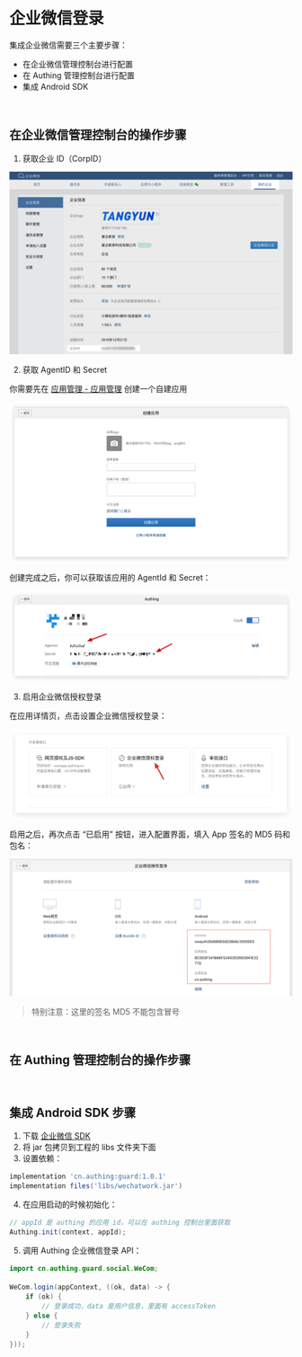 # 企业微信登录

集成企业微信需要三个主要步骤：
* 在企业微信管理控制台进行配置
* 在 Authing 管理控制台进行配置
* 集成 Android SDK

<br>

## 在企业微信管理控制台的操作步骤
1. 获取企业 ID（CorpID）

![](./images/wecom/1.png)

2. 获取 AgentID 和 Secret

你需要先在 [应用管理 - 应用管理](https://work.weixin.qq.com/wework_admin/frame#apps) 创建一个自建应用

![](./images/wecom/2.png)

创建完成之后，你可以获取该应用的 AgentId 和 Secret：

![](./images/wecom/3.png)

3. 启用企业微信授权登录

在应用详情页，点击设置企业微信授权登录：

![](./images/wecom/4.png)

启用之后，再次点击 “已启用” 按钮，进入配置界面，填入 App 签名的 MD5 码和包名：

![](./images/wecom/5.png)

> 特别注意：这里的签名 MD5 不能包含冒号

<br>

## 在 Authing 管理控制台的操作步骤

<br>

## 集成 Android SDK 步骤

1. 下载 <a href="attachment/wechatwork.jar" target="_blank">企业微信 SDK</a>
2. 将 jar 包拷贝到工程的 libs 文件夹下面
3. 设置依赖：
```groovy
implementation 'cn.authing:guard:1.0.1'
implementation files('libs/wechatwork.jar')
```
4. 在应用启动的时候初始化：
```java
// appId 是 authing 的应用 id，可以在 authing 控制台里面获取
Authing.init(context, appId);
```
5. 调用 Authing 企业微信登录 API：
```java
import cn.authing.guard.social.WeCom;

WeCom.login(appContext, ((ok, data) -> {
    if (ok) {
        // 登录成功，data 是用户信息，里面有 accessToken
    } else {
        // 登录失败
    }
}));
```